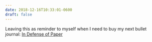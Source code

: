 ```yaml
---
date: 2018-12-16T10:33:01-0600
draft: false
---
```


Leaving this as reminder to myself when I need to buy my next bullet journal: [In Defense of Paper](https://indefenseofpaper.com/products/ember)

